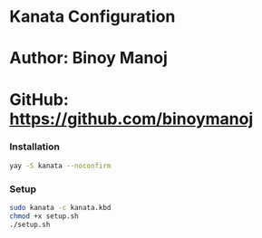 # Kanata Configuration
# Author: Binoy Manoj
# GitHub: https://github.com/binoymanoj

### Installation

```bash
yay -S kanata --noconfirm
```

### Setup

```bash
sudo kanata -c kanata.kbd
chmod +x setup.sh
./setup.sh
```
